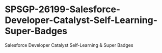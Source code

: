 # SPSGP-26199-Salesforce-Developer-Catalyst-Self-Learning-Super-Badges
Salesforce Developer Catalyst Self-Learning &amp; Super Badges
